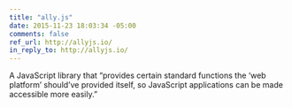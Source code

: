 ```yaml
---
title: "ally.js"
date: 2015-11-23 18:03:34 -05:00
comments: false
ref_url: http://allyjs.io/
in_reply_to: http://allyjs.io/
---
```


A JavaScript library that “provides certain standard functions the ‘web platform’ should’ve provided itself, so JavaScript applications can be made accessible more easily.”